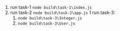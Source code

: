 1. run task-1 `node build\task-1\index.js`
1. run task-2 `node build\task-2\app.js`
1 run task-3:
   1. `node build\task-3\Integer.js`
   1. `node build\task-3\User.js`